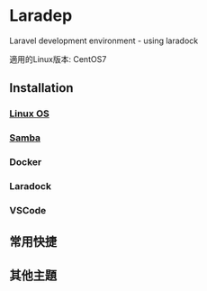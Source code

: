 # Laradep
Laravel development environment - using laradock<br/>

適用的Linux版本: CentOS7

## Installation
### [Linux OS](https://github.com/Internaltide/Laradep/blob/master/documents/Linux%20OS.md)
### [Samba](https://github.com/Internaltide/Laradep/blob/master/documents/Samba.md)
### Docker
### Laradock
### VSCode

## 常用快捷

## 其他主題